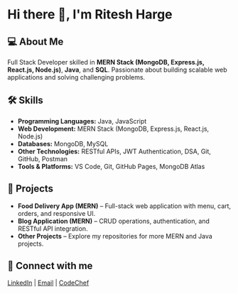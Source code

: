 # Hi there 👋, I'm Ritesh Harge

## 💻 About Me
Full Stack Developer skilled in **MERN Stack (MongoDB, Express.js, React.js, Node.js)**, **Java**, and **SQL**. Passionate about building scalable web applications and solving challenging problems.  

## 🛠 Skills
- **Programming Languages:** Java, JavaScript  
- **Web Development:** MERN Stack (MongoDB, Express.js, React.js, Node.js)  
- **Databases:** MongoDB, MySQL  
- **Other Technologies:** RESTful APIs, JWT Authentication, DSA, Git, GitHub, Postman  
- **Tools & Platforms:** VS Code, Git, GitHub Pages, MongoDB Atlas  

## 📂 Projects
- **Food Delivery App (MERN)** – Full-stack web application with menu, cart, orders, and responsive UI.  
- **Blog Application (MERN)** – CRUD operations, authentication, and RESTful API integration.  
- **Other Projects** – Explore my repositories for more MERN and Java projects.  

## 🔗 Connect with me
[LinkedIn](https://www.linkedin.com/in/ritesh-harge-19814a248) | [Email](hargeritesh@gmail.com) | [CodeChef](https://www.codechef.com/users/ritesh_harge1)
